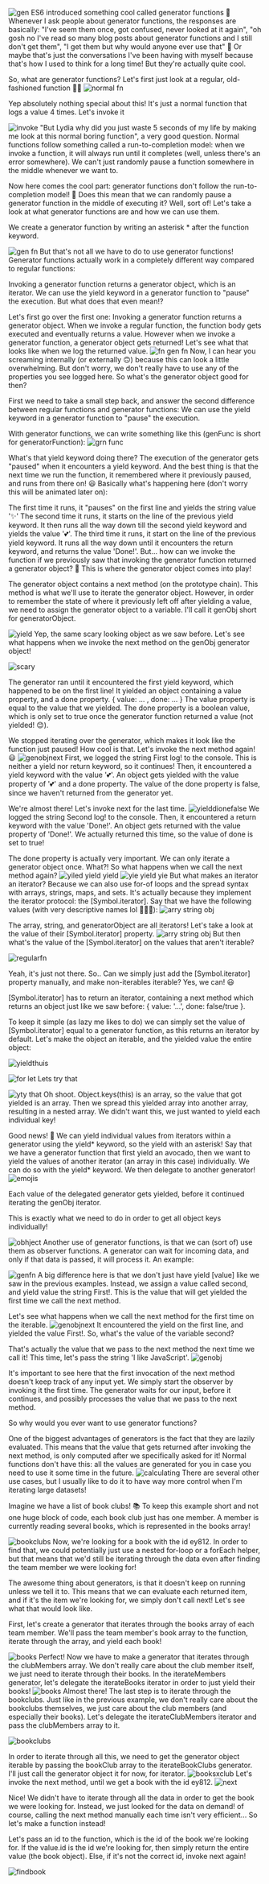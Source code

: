 
![gen](https://user-images.githubusercontent.com/93249038/210703954-f5a777d8-75a1-40d0-9a53-861962bfd923.jpg)
ES6 introduced something cool called generator functions 🎉 Whenever I ask people about generator functions, the responses are basically: "I've seem them once, got confused, never looked at it again", "oh gosh no I've read so many blog posts about generator functions and I still don't get them", "I get them but why would anyone ever use that" 🤔 Or maybe that's just the conversations I've been having with myself because that's how I used to think for a long time! But they're actually quite cool.

So, what are generator functions? Let's first just look at a regular, old-fashioned function 👵🏼
![normal fn](https://user-images.githubusercontent.com/93249038/210704029-397d007c-e2a1-473f-976a-54d1d53d5365.jpg)

Yep absolutely nothing special about this! It's just a normal function that logs a value 4 times. Let's invoke it


![invoke](https://user-images.githubusercontent.com/93249038/210704116-eed5faf9-80eb-47a7-b969-29966337c01d.jpg)
"But Lydia why did you just waste 5 seconds of my life by making me look at this normal boring function", a very good question. Normal functions follow something called a run-to-completion model: when we invoke a function, it will always run until it completes (well, unless there's an error somewhere). We can't just randomly pause a function somewhere in the middle whenever we want to.

Now here comes the cool part: generator functions don't follow the run-to-completion model! 🤯 Does this mean that we can randomly pause a generator function in the middle of executing it? Well, sort of! Let's take a look at what generator functions are and how we can use them.

We create a generator function by writing an asterisk * after the function keyword.

![gen fn](https://user-images.githubusercontent.com/93249038/210704171-70fee067-b79d-4272-8882-18aa08df3067.jpg)
But that's not all we have to do to use generator functions! Generator functions actually work in a completely different way compared to regular functions:

Invoking a generator function returns a generator object, which is an iterator.
We can use the yield keyword in a generator function to "pause" the execution.
But what does that even mean!?

Let's first go over the first one: Invoking a generator function returns a generator object. When we invoke a regular function, the function body gets executed and eventually returns a value. However when we invoke a generator function, a generator object gets returned! Let's see what that looks like when we log the returned value.
![fn gen fn ](https://user-images.githubusercontent.com/93249038/210704216-4ab2f590-dd54-4f48-8bfc-28eb6a5c8bb5.jpg)
Now, I can hear you screaming internally (or externally 🙃) because this can look a little overwhelming. But don't worry, we don't really have to use any of the properties you see logged here. So what's the generator object good for then?

First we need to take a small step back, and answer the second difference between regular functions and generator functions: We can use the yield keyword in a generator function to "pause" the execution.

With generator functions, we can write something like this (genFunc is short for generatorFunction):
![grn func](https://user-images.githubusercontent.com/93249038/210704271-40db7736-6285-4f6e-94c7-aad10037a5b0.jpg)

What's that yield keyword doing there? The execution of the generator gets "paused" when it encounters a yield keyword. And the best thing is that the next time we run the function, it remembered where it previously paused, and runs from there on! 😃 Basically what's happening here (don't worry this will be animated later on):

The first time it runs, it "pauses" on the first line and yields the string value '✨'
The second time it runs, it starts on the line of the previous yield keyword. It then runs all the way down till the second yield keyword and yields the value '💕'.
The third time it runs, it start on the line of the previous yield keyword. It runs all the way down until it encounters the return keyword, and returns the value 'Done!'.
But... how can we invoke the function if we previously saw that invoking the generator function returned a generator object? 🤔 This is where the generator object comes into play!

The generator object contains a next method (on the prototype chain). This method is what we'll use to iterate the generator object. However, in order to remember the state of where it previously left off after yielding a value, we need to assign the generator object to a variable. I'll call it genObj short for generatorObject.


![yield](https://user-images.githubusercontent.com/93249038/210704333-7ce1f574-9f5f-4654-afeb-9bd865578062.jpg)
Yep, the same scary looking object as we saw before. Let's see what happens when we invoke the next method on the genObj generator object!

![scary](https://user-images.githubusercontent.com/93249038/210704417-4416e66e-2712-4cfd-96f0-fd5255f4961e.jpg)

The generator ran until it encountered the first yield keyword, which happened to be on the first line! It yielded an object containing a value property, and a done property.
{ value: ... , done: ... }
The value property is equal to the value that we yielded.
The done property is a boolean value, which is only set to true once the generator function returned a value (not yielded! 😊).

We stopped iterating over the generator, which makes it look like the function just paused! How cool is that. Let's invoke the next method again! 😃
![genobjnext](https://user-images.githubusercontent.com/93249038/210704477-c1747008-f31c-4d6a-9e6b-399e6d0a92b0.jpg)
First, we logged the string First log! to the console. This is neither a yield nor return keyword, so it continues! Then, it encountered a yield keyword with the value '💕'. An object gets yielded with the value property of '💕' and a done property. The value of the done property is false, since we haven't returned from the generator yet.

We're almost there! Let's invoke next for the last time.
![yielddionefalse](https://user-images.githubusercontent.com/93249038/210704546-fe396995-362d-4882-89c0-52936a485856.jpg)
We logged the string Second log! to the console. Then, it encountered a return keyword with the value 'Done!'. An object gets returned with the value property of 'Done!'. We actually returned this time, so the value of done is set to true!

The done property is actually very important. We can only iterate a generator object once. What?! So what happens when we call the next method again?
![yiled yield yield](https://user-images.githubusercontent.com/93249038/210704599-a9368c60-bd6a-4435-9ddf-a94c5ab88e33.jpg)
![yie yield yie](https://user-images.githubusercontent.com/93249038/210704650-7b8cb2dc-705f-4eaf-aa86-2ccf5e1592eb.jpg)
But what makes an iterator an iterator? Because we can also use for-of loops and the spread syntax with arrays, strings, maps, and sets. It's actually because they implement the iterator protocol: the [Symbol.iterator]. Say that we have the following values (with very descriptive names lol 💁🏼‍♀️):
![arry string obj](https://user-images.githubusercontent.com/93249038/210704794-09e40186-5885-4ebc-b792-98f856c7c69c.jpg)

The array, string, and generatorObject are all iterators! Let's take a look at the value of their [Symbol.iterator] property.
![arry string obj](https://user-images.githubusercontent.com/93249038/210704875-ac649382-8817-441d-94bc-90f8fef6478e.jpg)
But then what's the value of the [Symbol.iterator] on the values that aren't iterable?

![regularfn](https://user-images.githubusercontent.com/93249038/210704913-60880c02-f93a-44ff-98d4-9ff7c28f3cdf.jpg)

Yeah, it's just not there. So.. Can we simply just add the [Symbol.iterator] property manually, and make non-iterables iterable? Yes, we can! 😃

[Symbol.iterator] has to return an iterator, containing a next method which returns an object just like we saw before: { value: '...', done: false/true }.

To keep it simple (as lazy me likes to do) we can simply set the value of [Symbol.iterator] equal to a generator function, as this returns an iterator by default. Let's make the object an iterable, and the yielded value the entire object:

![yieldthuis](https://user-images.githubusercontent.com/93249038/210704974-b18f8f66-1dd8-4a08-8436-f695e7eb8755.jpg)

![for let](https://user-images.githubusercontent.com/93249038/210705077-6e63c05e-c52e-4c02-aefc-9d6786d3eaf8.jpg)
Lets try that 

![yty that](https://user-images.githubusercontent.com/93249038/210705132-4e861207-729a-4011-b2c1-c63f0f9c9596.jpg)
Oh shoot. Object.keys(this) is an array, so the value that got yielded is an array. Then we spread this yielded array into another array, resulting in a nested array. We didn't want this, we just wanted to yield each individual key!

Good news! 🥳 We can yield individual values from iterators within a generator using the yield* keyword, so the yield with an asterisk! Say that we have a generator function that first yield an avocado, then we want to yield the values of another iterator (an array in this case) individually. We can do so with the yield* keyword. We then delegate to another generator!
![emojis](https://user-images.githubusercontent.com/93249038/210705197-be978d3b-b31e-4e41-a5ad-2b1d68e8c460.jpg)

Each value of the delegated generator gets yielded, before it continued iterating the genObj iterator.

This is exactly what we need to do in order to get all object keys individually!

![obhject](https://user-images.githubusercontent.com/93249038/210705235-1a7a7b4f-06e6-4bec-b89f-e0fe7122ee7f.jpg)
Another use of generator functions, is that we can (sort of) use them as observer functions. A generator can wait for incoming data, and only if that data is passed, it will process it. An example:


![genfn](https://user-images.githubusercontent.com/93249038/210705285-baac65b6-1e22-4c3f-b0df-c9b245a325b4.jpg)
A big difference here is that we don't just have yield [value] like we saw in the previous examples. Instead, we assign a value called second, and yield value the string First!. This is the value that will get yielded the first time we call the next method.

Let's see what happens when we call the next method for the first time on the iterable.
![genobjnext](https://user-images.githubusercontent.com/93249038/210705332-1da8c90a-7472-486f-bd3c-ea944199e520.jpg)
It encountered the yield on the first line, and yielded the value First!. So, what's the value of the variable second?

That's actually the value that we pass to the next method the next time we call it! This time, let's pass the string 'I like JavaScript'.
![genobj](https://user-images.githubusercontent.com/93249038/210705389-51fd06d3-0c41-4e08-952e-8667b4ebb93b.jpg)

It's important to see here that the first invocation of the next method doesn't keep track of any input yet. We simply start the observer by invoking it the first time. The generator waits for our input, before it continues, and possibly processes the value that we pass to the next method.

So why would you ever want to use generator functions?

One of the biggest advantages of generators is the fact that they are lazily evaluated. This means that the value that gets returned after invoking the next method, is only computed after we specifically asked for it! Normal functions don't have this: all the values are generated for you in case you need to use it some time in the future.
![calculating](https://user-images.githubusercontent.com/93249038/210705441-52559682-c583-4c10-a7f7-0012bdf09fcb.jpg)
There are several other use cases, but I usually like to do it to have way more control when I'm iterating large datasets!

Imagine we have a list of book clubs! 📚 To keep this example short and not one huge block of code, each book club just has one member. A member is currently reading several books, which is represented in the books array!


![bookclubs](https://user-images.githubusercontent.com/93249038/210705482-8c7f2c9f-11d6-4a39-a630-751c029801c1.jpg)
Now, we're looking for a book with the id ey812. In order to find that, we could potentially just use a nested for-loop or a forEach helper, but that means that we'd still be iterating through the data even after finding the team member we were looking for!

The awesome thing about generators, is that it doesn't keep on running unless we tell it to. This means that we can evaluate each returned item, and if it's the item we're looking for, we simply don't call next! Let's see what that would look like.

First, let's create a generator that iterates through the books array of each team member. We'll pass the team member's book array to the function, iterate through the array, and yield each book!

![books](https://user-images.githubusercontent.com/93249038/210705523-f57df493-b7e5-498b-b8b7-4f5cfe287c5d.jpg)
Perfect! Now we have to make a generator that iterates through the clubMembers array. We don't really care about the club member itself, we just need to iterate through their books. In the iterateMembers generator, let's delegate the iterateBooks iterator in order to just yield their books!
![books](https://user-images.githubusercontent.com/93249038/210705571-2f5cdafa-ee09-408f-ad4d-08c1c1b63827.jpg)
Almost there! The last step is to iterate through the bookclubs. Just like in the previous example, we don't really care about the bookclubs themselves, we just care about the club members (and especially their books). Let's delegate the iterateClubMembers iterator and pass the clubMembers array to it.


![bookclubs](https://user-images.githubusercontent.com/93249038/210705621-67875a6f-1654-43be-8dcc-f2ce6d93152c.jpg)

In order to iterate through all this, we need to get the generator object iterable by passing the bookClub array to the iterateBookClubs generator. I'll just call the generator object it for now, for iterator.
![booksxclub](https://user-images.githubusercontent.com/93249038/210705670-305cb87f-e2a0-499e-96d9-d7ad93b2f376.jpg)
Let's invoke the next method, until we get a book with the id ey812.
![next](https://user-images.githubusercontent.com/93249038/210705710-13a0a52a-2e49-42ee-ae28-6be9b644e017.jpg)

Nice! We didn't have to iterate through all the data in order to get the book we were looking for. Instead, we just looked for the data on demand! of course, calling the next method manually each time isn't very efficient... So let's make a function instead!

Let's pass an id to the function, which is the id of the book we're looking for. If the value.id is the id we're looking for, then simply return the entire value (the book object). Else, if it's not the correct id, invoke next again!

![findbook](https://user-images.githubusercontent.com/93249038/210705805-7915e1e2-9882-4e77-9673-6af31f78d482.jpg)
